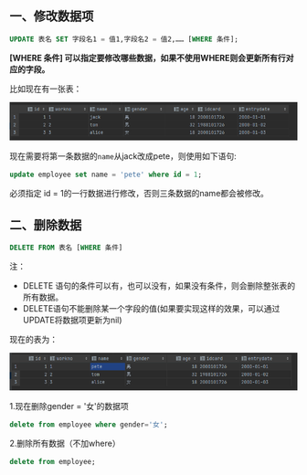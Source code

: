 ## 一、修改数据项

```sql
UPDATE 表名 SET 字段名1 = 值1,字段名2 = 值2,…… [WHERE 条件];
```

**[WHERE 条件] 可以指定要修改哪些数据，如果不使用WHERE则会更新所有行对应的字段。**

比如现在有一张表：

![image-20221230184309901](12.DML表操作-修改&删除.assets/image-20221230184309901.png)

现在需要将第一条数据的`name`从jack改成pete，则使用如下语句:

```sql
update employee set name = 'pete' where id = 1;
```

必须指定 id = 1的一行数据进行修改，否则三条数据的name都会被修改。

## 二、删除数据

```sql
DELETE FROM 表名 [WHERE 条件]
```

注：

- DELETE 语句的条件可以有，也可以没有，如果没有条件，则会删除整张表的所有数据。
- DELETE语句不能删除某一个字段的值(如果要实现这样的效果，可以通过UPDATE将数据项更新为nil)

现在的表为：

![image-20221230185407331](12.DML表操作-修改&删除.assets/image-20221230185407331.png)

1.现在删除gender = '女'的数据项

```sql
delete from employee where gender='女';
```

2.删除所有数据（不加where）

```sql
delete from employee;
```

